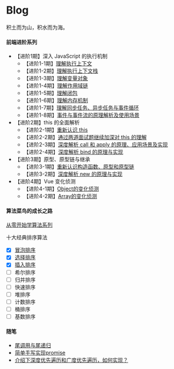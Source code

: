 # Blog
积土而为山，积水而为海。

#### 前端进阶系列

- 【进阶1期】深入 JavaScript 的执行机制
  - 【进阶1-1期】[理解执行上下文](https://github.com/sunbigshan/Blog/issues/4)
  - 【进阶1-2期】[理解执行上下文栈](https://github.com/sunbigshan/Blog/issues/5)
  - 【进阶1-3期】[理解变量对象](https://github.com/sunbigshan/Blog/issues/6)
  - 【进阶1-4期】[理解作用域链](https://github.com/sunbigshan/Blog/issues/7)
  - 【进阶1-5期】[理解闭包](https://github.com/sunbigshan/Blog/issues/9)
  - 【进阶1-6期】[理解内存机制](https://github.com/sunbigshan/Blog/issues/11)
  - 【进阶1-7期】[理解同步任务、异步任务与事件循环](https://github.com/sunbigshan/Blog/issues/12)
  - 【进阶1-8期】[事件与事件流的原理解析及使用场景](https://github.com/sunbigshan/Blog/issues/18)
- 【进阶2期】this 的全面解析
  - 【进阶2-1期】[重新认识 this](https://github.com/sunbigshan/Blog/issues/10)
  - 【进阶2-2期】[通过两道面试题继续加深对 this 的理解](https://github.com/sunbigshan/Blog/issues/14)
  - 【进阶2-3期】[深度解析 call 和 apply 的原理、应用场景及实现](https://github.com/sunbigshan/Blog/issues/15)
  - 【进阶2-4期】[深度解析 bind 的原理与实现](https://github.com/sunbigshan/Blog/issues/16)
- 【进阶3期】原型、原型链与继承
  - 【进阶3-1期】[重新认识构造函数、原型和原型链](https://github.com/sunbigshan/Blog/issues/19)
  - 【进阶3-2期】[深度解析 new 的原理与实现](https://github.com/sunbigshan/Blog/issues/17)
- 【进阶4期】Vue 变化侦测
  - 【进阶4-1期】[Object的变化侦测](https://github.com/sunbigshan/Blog/issues/21)
  - 【进阶4-2期】[Array的变化侦测](https://github.com/sunbigshan/Blog/issues/22)

#### 算法菜鸟的成长之路
[从零开始学算法系列](https://github.com/sunbigshan/learnAlgorithm)

十大经典排序算法
- [x] [冒泡排序](https://github.com/sunbigshan/Blog/issues/26)
- [x] [选择排序](https://github.com/sunbigshan/Blog/issues/27)
- [x] [插入排序](https://github.com/sunbigshan/Blog/issues/28)
- [ ] 希尔排序
- [ ] 归并排序
- [ ] 快速排序
- [ ] 堆排序
- [ ] 计数排序
- [ ] 桶排序
- [ ] 基数排序

#### 随笔

- [尾调用与尾递归](https://github.com/sunbigshan/Blog/issues/20)
- [简单手写实现promise](https://github.com/sunbigshan/Blog/issues/23)
- [介绍下深度优先遍历和广度优先遍历，如何实现？](https://github.com/sunbigshan/Blog/issues/38)

